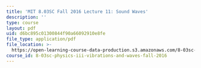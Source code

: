 ```yaml
---
title: 'MIT 8.03SC Fall 2016 Lecture 11: Sound Waves'
description: ''
type: course
layout: pdf
uid: d6bc895c01300844f90a66092910e8fe
file_type: application/pdf
file_location: >-
  https://open-learning-course-data-production.s3.amazonaws.com/8-03sc-physics-iii-vibrations-and-waves-fall-2016/d6bc895c01300844f90a66092910e8fe_MIT8_03SCF16_hw_Lec11.pdf
course_id: 8-03sc-physics-iii-vibrations-and-waves-fall-2016
---
```

